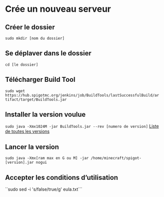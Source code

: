 # Crée un nouveau serveur
## Créer le dossier 
``sudo mkdir [nom du dossier]``
## Se déplaver dans le dossier
``cd [le dossier]``
## Télécharger Build Tool
``sudo wget https://hub.spigotmc.org/jenkins/job/BuildTools/lastSuccessfulBuild/artifact/target/BuildTools.jar``
## Installer la version voulue
``sudo java -Xmx1024M -jar BuildTools.jar --rev [numero de version]``
[Liste de toutes les versions](https://www.spigotmc.org/wiki/buildtools/)
## Lancer la version
``sudo java -Xmx[ram max en G ou M] -jar /home/minecraft/spigot-[version].jar nogui``
## Accepter les conditions d’utilisation
``sudo sed -i 's/false/true/g' eula.txt```
